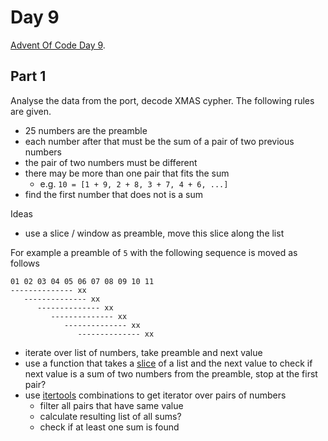 # Day 9

[Advent Of Code Day 9](https://adventofcode.com/2020/day/9).

## Part 1

Analyse the data from the port, decode XMAS cypher. The following rules are given.

* 25 numbers are the preamble
* each number after that must be the sum of a pair of two previous numbers
* the pair of two numbers must be different
* there may be more than one pair that fits the sum
  * e.g. `10 = [1 + 9, 2 + 8, 3 + 7, 4 + 6, ...]`
* find the first number that does not is a sum

Ideas

* use a slice / window as preamble, move this slice along the list

For example a preamble of `5` with the following sequence is moved as follows

```
01 02 03 04 05 06 07 08 09 10 11
-------------- xx
   -------------- xx
      -------------- xx
         -------------- xx
            -------------- xx
               -------------- xx
```

* iterate over list of numbers, take preamble and next value
* use a function that takes a [slice](https://doc.rust-lang.org/std/vec/struct.Vec.html) of a list and the next value to check if next value is a sum of two numbers from the preamble, stop at the first pair?
* use [itertools](https://docs.rs/itertools/0.10.0/itertools/structs/struct.Combinations.html) combinations to get iterator over pairs of numbers
  * filter all pairs that have same value
  * calculate resulting list of all sums?
  * check if at least one sum is found
